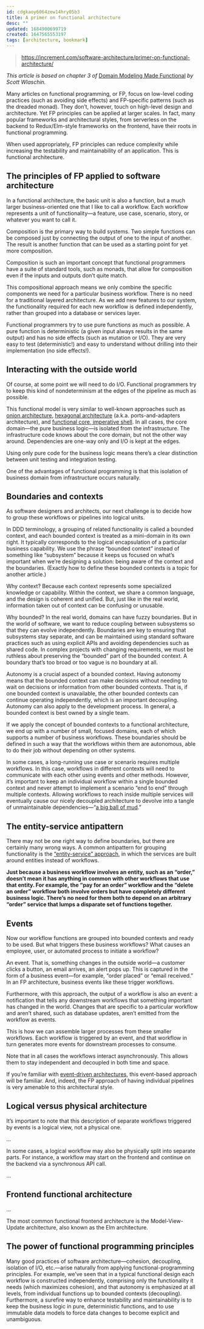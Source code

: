 ```yaml
---
id: cdgkaoy6064zew14hry05b3
title: A primer on functional architecture
desc: ""
updated: 1684900699719
created: 1647565553197
tags: [architecture, bookmark]
---
```


> https://increment.com/software-architecture/primer-on-functional-architecture/

_This article is based on chapter 3 of_ [Domain Modeling Made Functional](https://pragprog.com/book/swdddf/domain-modeling-made-functional) _by Scott Wlaschin._

Many articles on functional programming, or FP, focus on low-level coding practices (such as avoiding side effects) and FP-specific patterns (such as the dreaded monad). They don’t, however, touch on high-level design and architecture. Yet FP principles can be applied at larger scales. In fact, many popular frameworks and architectural styles, from serverless on the backend to Redux/Elm-style frameworks on the frontend, have their roots in functional programming.

When used appropriately, FP principles can reduce complexity while increasing the testability and maintainability of an application. This is functional architecture.

## The principles of FP applied to software architecture

In a functional architecture, the basic unit is also a function, but a much larger business-oriented one that I like to call a workflow. Each workflow represents a unit of functionality—a feature, use case, scenario, story, or whatever you want to call it.

Composition is the primary way to build systems. Two simple functions can be composed just by connecting the output of one to the input of another. The result is another function that can be used as a starting point for yet more composition.

Composition is such an important concept that functional programmers have a suite of standard tools, such as monads, that allow for composition even if the inputs and outputs don’t quite match.

This compositional approach means we only combine the specific components we need for a particular business workflow. There is no need for a traditional layered architecture. As we add new features to our system, the functionality required for each new workflow is defined independently, rather than grouped into a database or services layer.

Functional programmers try to use pure functions as much as possible. A pure function is deterministic (a given input always results in the same output) and has no side effects (such as mutation or I/O). They are very easy to test (deterministic!) and easy to understand without drilling into their implementation (no side effects!).

## Interacting with the outside world

Of course, at some point we will need to do I/O. Functional programmers try to keep this kind of nondeterminism at the edges of the pipeline as much as possible.

This functional model is very similar to well-known approaches such as [onion architecture](https://jeffreypalermo.com/2008/07/the-onion-architecture-part-1/), [hexagonal architecture](http://www.dossier-andreas.net/software_architecture/ports_and_adapters.html) (a.k.a. ports-and-adapters architecture), and [functional core, imperative shell](https://www.destroyallsoftware.com/screencasts/catalog/functional-core-imperative-shell). In all cases, the core domain—the pure business logic—is isolated from the infrastructure. The infrastructure code knows about the core domain, but not the other way around. Dependencies are one-way only and I/O is kept at the edges.

Using only pure code for the business logic means there’s a clear distinction between unit testing and integration testing.

One of the advantages of functional programming is that this isolation of business domain from infrastructure occurs naturally.

## Boundaries and contexts

As software designers and architects, our next challenge is to decide how to group these workflows or pipelines into logical units.

In DDD terminology, a grouping of related functionality is called a bounded context, and each bounded context is treated as a mini-domain in its own right. It typically corresponds to the logical encapsulation of a particular business capability. We use the phrase “bounded context” instead of something like “subsystem” because it keeps us focused on what’s important when we’re designing a solution: being aware of the context and the boundaries. (Exactly how to define these bounded contexts is a topic for another article.)

Why context? Because each context represents some specialized knowledge or capability. Within the context, we share a common language, and the design is coherent and unified. But, just like in the real world, information taken out of context can be confusing or unusable.

Why bounded? In the real world, domains can have fuzzy boundaries. But in the world of software, we want to reduce coupling between subsystems so that they can evolve independently. Boundaries are key to ensuring that subsystems stay separate, and can be maintained using standard software practices such as using explicit APIs and avoiding dependencies such as shared code. In complex projects with changing requirements, we must be ruthless about preserving the “bounded” part of the bounded context. A boundary that’s too broad or too vague is no boundary at all.

Autonomy is a crucial aspect of a bounded context. Having autonomy means that the bounded context can make decisions without needing to wait on decisions or information from other bounded contexts. That is, if one bounded context is unavailable, the other bounded contexts can continue operating independently, which is an important decoupling. Autonomy can also apply to the development process. In general, a bounded context is best owned by a single team.

If we apply the concept of bounded contexts to a functional architecture, we end up with a number of small, focused domains, each of which supports a number of business workflows. These boundaries should be defined in such a way that the workflows within them are autonomous, able to do their job without depending on other systems.

In some cases, a long-running use case or scenario requires multiple workflows. In this case, workflows in different contexts will need to communicate with each other using events and other methods. However, it’s important to keep an individual workflow within a single bounded context and never attempt to implement a scenario “end to end” through multiple contexts. Allowing workflows to reach inside multiple services will eventually cause our nicely decoupled architecture to devolve into a tangle of unmaintainable dependencies—“[a big ball of mud](http://laputan.org/mud/).”

## The entity-service antipattern

There may not be one right way to define boundaries, but there are certainly many wrong ways. A common antipattern for grouping functionality is the [“entity-service” approach](https://www.michaelnygard.com/blog/2017/12/the-entity-service-antipattern/), in which the services are built around entities instead of workflows.

**Just because a business workflow involves an entity, such as an “order,” doesn’t mean it has anything in common with other workflows that use that entity. For example, the “pay for an order” workflow and the “delete an order” workflow both involve orders but have completely different business logic. There’s no need for them both to depend on an arbitrary “order” service that lumps a disparate set of functions together.**

## Events

Now our workflow functions are grouped into bounded contexts and ready to be used. But what triggers these business workflows? What causes an employee, user, or automated process to initiate a workflow?

An event. That is, something changes in the outside world—a customer clicks a button, an email arrives, an alert pops up. This is captured in the form of a business event—for example, “order placed” or “email received.” In an FP architecture, business events like these trigger workflows.

Furthermore, with this approach, the output of a workflow is also an event: a notification that tells any downstream workflows that something important has changed in the world. Changes that are specific to a particular workflow and aren’t shared, such as database updates, aren’t emitted from the workflow as events.

This is how we can assemble larger processes from these smaller workflows. Each workflow is triggered by an event, and that workflow in turn generates more events for downstream processes to consume.

Note that in all cases the workflows interact asynchronously. This allows them to stay independent and decoupled in both time and space.

If you’re familiar with [event-driven architectures](https://www.enterpriseintegrationpatterns.com/docs/EDA.pdf), this event-based approach will be familiar. And, indeed, the FP approach of having individual pipelines is very amenable to this architectural style.

## Logical versus physical architecture

It’s important to note that this description of separate workflows triggered by events is a logical view, not a physical one.

...

In some cases, a logical workflow may also be physically split into separate parts. For instance, a workflow may start on the frontend and continue on the backend via a synchronous API call.

...

## Frontend functional architecture

...

The most common functional frontend architecture is the Model-View-Update architecture, also known as the Elm architecture.

## The power of functional programming principles

Many good practices of software architecture—cohesion, decoupling, isolation of I/O, etc.—arise naturally from applying functional-programming principles. For example, we’ve seen that in a typical functional design each workflow is constructed independently, comprising only the functionality it needs (which maximizes cohesion), and that autonomy is emphasized at all levels, from individual functions up to bounded contexts (decoupling). Furthermore, a surefire way to enhance testability and maintainability is to keep the business logic in pure, deterministic functions, and to use immutable data models to force data changes to become explicit and unambiguous.
